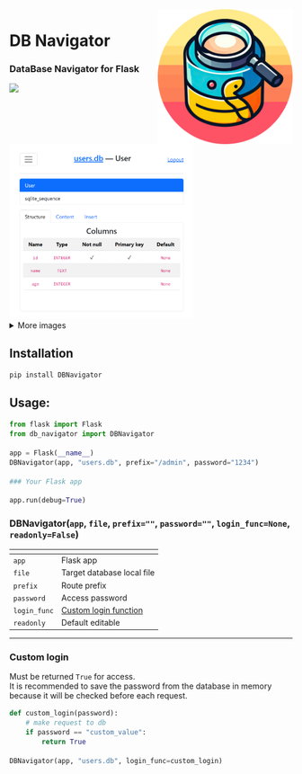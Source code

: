 <img src="https://raw.githubusercontent.com/SuperZombi/DBNavigator/main/github/images/logo.png" width="240" align="right">

# DB Navigator
### DataBase Navigator for Flask
<img src="https://shields.io/badge/version-v0.1.0-blue"><br>

<img width="65%" src="https://raw.githubusercontent.com/SuperZombi/DBNavigator/main/github/images/preview.png">

<details>
<summary>More images</summary>
<img width="65%" src="https://raw.githubusercontent.com/SuperZombi/DBNavigator/main/github/images/preview_dark.png">
<img width="65%" src="https://raw.githubusercontent.com/SuperZombi/DBNavigator/main/github/images/preview_edit.png">
<img width="65%" src="https://raw.githubusercontent.com/SuperZombi/DBNavigator/main/github/images/preview_sql.png">
</details>


## Installation
```
pip install DBNavigator
```

## Usage:
```python
from flask import Flask
from db_navigator import DBNavigator

app = Flask(__name__)
DBNavigator(app, "users.db", prefix="/admin", password="1234")

### Your Flask app

app.run(debug=True)
```

### DBNavigator(`app`, `file`, `prefix=""`, `password=""`, `login_func=None`, `readonly=False`)
| <!-- --> | <!-- --> |
|----------|----------|
| `app`    | Flask app |
| `file`   | Target database local file|
| `prefix`   | Route prefix |
| `password`   | Access password |
| `login_func`   | [Custom login function](#custom-login) |
| `readonly`   | Default editable |

<hr>

### Custom login
Must be returned `True` for access.<br>
It is recommended to save the password from the database in memory because it will be checked before each request.
```python
def custom_login(password):
	# make request to db
	if password == "custom_value":
		return True	

DBNavigator(app, "users.db", login_func=custom_login)
```
